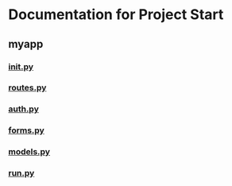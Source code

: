 # Documentation for Project Start 
## myapp
###  [__init__.py](__init__.md)
###  [routes.py](routes.md)
###  [auth.py](auth.md)
###  [forms.py](forms.md)
###  [models.py](models.md)
###  [run.py](run.md)

